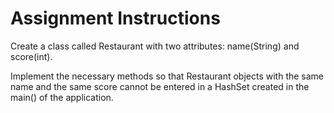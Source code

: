 # Assignment Instructions
Create a class called Restaurant with two attributes: name(String) and score(int).

Implement the necessary methods so that Restaurant objects with the same name and the same score cannot be entered in a HashSet created in the main() of the application.

